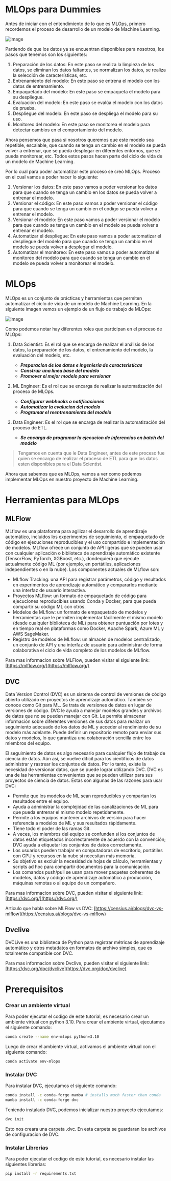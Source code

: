 # MLOps para Dummies

Antes de iniciar con el entendimiento de lo que es MLOps, primero recordemos el proceso de desarrollo de un modelo de Machine Learning.

![image](https://docs.microsoft.com/en-us/azure/machine-learning/media/concept-ml-pipelines/pipeline-flow.png)

Partiendo de que los datos ya se encuentran disponibles para nosotros, los pasos que tenemos son los siguientes:

1. Preparación de los datos: En este paso se realiza la limpieza de los datos, se eliminan los datos faltantes, se normalizan los datos, se realiza la selección de características, etc.
2. Entrenamiento del modelo: En este paso se entrena el modelo con los datos de entrenamiento.
3. Empaquetado del modelo: En este paso se empaqueta el modelo para su despliegue.
4. Evaluación del modelo: En este paso se evalúa el modelo con los datos de prueba.
5. Despliegue del modelo: En este paso se despliega el modelo para su uso.
6. Monitoreo del modelo: En este paso se monitorea el modelo para detectar cambios en el comportamiento del modelo.

Ahora pensemos que pasa si nosotros queremos que este modelo sea repetible, escalable, que cuando se tenga un cambio en el modelo se pueda volver a entrenar, que se pueda desplegar en diferentes entornos, que se pueda monitorear, etc.  Todos estos pasos hacen parte del ciclo de vida de un modelo de Machine Learning.

Por lo cual para poder automatizar este proceso se creó MLOps.  Proceso en el cual vamos a poder hacer lo siguiente:

1. Versionar los datos: En este paso vamos a poder versionar los datos para que cuando se tenga un cambio en los datos se pueda volver a entrenar el modelo.
2. Versionar el código: En este paso vamos a poder versionar el código para que cuando se tenga un cambio en el código se pueda volver a entrenar el modelo.
3. Versionar el modelo: En este paso vamos a poder versionar el modelo para que cuando se tenga un cambio en el modelo se pueda volver a entrenar el modelo.
4. Automatizar el despliegue: En este paso vamos a poder automatizar el despliegue del modelo para que cuando se tenga un cambio en el modelo se pueda volver a desplegar el modelo.
5. Automatizar el monitoreo: En este paso vamos a poder automatizar el monitoreo del modelo para que cuando se tenga un cambio en el modelo se pueda volver a monitorear el modelo.

# MLOps

MLOps es un conjunto de prácticas y herramientas que permiten automatizar el ciclo de vida de un modelo de Machine Learning.  En la siguiente imagen vemos un ejemplo de un flujo de trabajo de MLOps:

![image](https://github.com/QuentinAmbard/databricks-demo/raw/main/product_demos/mlops-end2end-flow-0.png)

Como podemos notar hay diferentes roles que participan en el proceso de MLOps:

1. Data Scientist: Es el rol que se encarga de realizar el análisis de los datos, la preparación de los datos, el entrenamiento del modelo, la evaluación del modelo, etc.
    - **_Preparacion de los datos e ingenieria de caracteristicas_** 
    - **_Construir una linea base del modelo_**
    - **_Promover el mejor modelo para versionar_**

2. ML Engineer: Es el rol que se encarga de realizar la automatización del proceso de MLOps.
    - **_Configurar webhooks o notificaciones_** 
    - **_Automatizar la evalucion del modelo_**
    - **_Programar el reentrenamiento del modelo_**

3. Data Engineer: Es el rol que se encarga de realizar la automatización del proceso de ETL.

    - **_Se encarga de programar la ejecucion de inferencias en batch del modelo_**

> Tengamos en cuenta que le Data Engineer, antes de este proceso fue quien se encargo de realizar el proceso de ETL para que los datos esten disponibles para el Data Scientist.

Ahora que sabemos que es MLOps, vamos a ver como podemos implementar MLOps en nuestro proyecto de Machine Learning.

# Herramientas para MLOps

## MLFlow
MLflow es una plataforma para agilizar el desarrollo de aprendizaje automático, incluidos los experimentos de seguimiento, el empaquetado de código en ejecuciones reproducibles y el uso compartido e implementación de modelos. MLflow ofrece un conjunto de API ligeras que se pueden usar con cualquier aplicación o biblioteca de aprendizaje automático existente (TensorFlow, PyTorch, XGBoost, etc.), dondequiera que ejecute actualmente código ML (por ejemplo, en portátiles, aplicaciones independientes o en la nube). Los componentes actuales de MLflow son:

- MLflow Tracking: una API para registrar parámetros, código y resultados en experimentos de aprendizaje automático y compararlos mediante una interfaz de usuario interactiva.
- Proyectos MLflow: un formato de empaquetado de código para ejecuciones reproducibles usando Conda y Docker, para que pueda compartir su código ML con otros.
- Modelos de MLflow: un formato de empaquetado de modelos y herramientas que le permiten implementar fácilmente el mismo modelo (desde cualquier biblioteca de ML) para obtener puntuación por lotes y en tiempo real en plataformas como Docker, Apache Spark, Azure ML y AWS SageMaker.
- Registro de modelos de MLflow: un almacén de modelos centralizado, un conjunto de API y una interfaz de usuario para administrar de forma colaborativa el ciclo de vida completo de los modelos de MLflow.

Para mas informacion sobre MLFlow, pueden visitar el siguiente link: [https://mlflow.org/](https://mlflow.org/)

## DVC

Data Version Control (DVC) es un sistema de control de versiones de código abierto utilizado en proyectos de aprendizaje automático. También se conoce como Git para ML. Se trata de versiones de datos en lugar de versiones de código. DVC le ayuda a manejar modelos grandes y archivos de datos que no se pueden manejar con Git.  Le permite almacenar información sobre diferentes versiones de sus datos para realizar un seguimiento adecuado de los datos de ML y acceder al rendimiento de su modelo más adelante. Puede definir un repositorio remoto para enviar sus datos y modelos, lo que garantiza una colaboración sencilla entre los miembros del equipo.

El seguimiento de datos es algo necesario para cualquier flujo de trabajo de ciencia de datos. Aún así, se vuelve difícil para los científicos de datos administrar y rastrear los conjuntos de datos. Por lo tanto, existe la necesidad de versionar datos, que se puede lograr utilizando DVC. DVC es una de las herramientas convenientes que se pueden utilizar para sus proyectos de ciencia de datos. Estas son algunas de las razones para usar DVC:

- Permite que los modelos de ML sean reproducibles y compartan los resultados entre el equipo.
- Ayuda a administrar la complejidad de las canalizaciones de ML para que pueda entrenar el mismo modelo repetidamente.
- Permite a los equipos mantener archivos de versión para hacer referencia a modelos de ML y sus resultados rápidamente.
- Tiene todo el poder de las ramas Git.
- A veces, los miembros del equipo se confunden si los conjuntos de datos están etiquetados incorrectamente de acuerdo con la convención; DVC ayuda a etiquetar los conjuntos de datos correctamente.
- Los usuarios pueden trabajar en computadoras de escritorio, portátiles con GPU y recursos en la nube si necesitan más memoria.
- Su objetivo es excluir la necesidad de hojas de cálculo, herramientas y scripts ad hoc para compartir documentos para la comunicación.
- Los comandos push/pull se usan para mover paquetes coherentes de modelos, datos y código de aprendizaje automático a producción, máquinas remotas o al equipo de un compañero.

Para mas informacion sobre DVC, pueden visitar el siguiente link: [https://dvc.org/](https://dvc.org/)

Articulo que habla sobre MLFlow vs DVC: [https://censius.ai/blogs/dvc-vs-mlflow](https://censius.ai/blogs/dvc-vs-mlflow)

## Dvclive

DVCLive es una biblioteca de Python para registrar métricas de aprendizaje automático y otros metadatos en formatos de archivo simples, que es totalmente compatible con DVC.

Para mas informacion sobre Dvclive, pueden visitar el siguiente link: [https://dvc.org/doc/dvclive](https://dvc.org/doc/dvclive)


# Prerequisitos

### Crear un ambiente virtual
Para poder ejecutar el codigo de este tutorial, es necesario crear un ambiente virtual con python 3.10. Para crear el ambiente virtual, ejecutamos el siguiente comando:

```bash
conda create --name env-mlops python=3.10
```
Luego de crear el ambiente virtual, activamos el ambiente virtual con el siguiente comando:

```bash
conda activate env-mlops
```

### Instalar DVC

Para instalar DVC, ejecutamos el siguiente comando:

```bash
conda install -c conda-forge mamba # installs much faster than conda
mamba install -c conda-forge dvc
```

Teniendo instalado DVC, podemos inicializar nuestro proyecto ejecutamos:

```bash
dvc init
```

Esto nos creara una carpeta .dvc. En esta carpeta se guardaran los archivos de configuracion de DVC.

### Instalar Librerias

Para poder ejecutar el codigo de este tutorial, es necesario instalar las siguientes librerias:

```bash
pip install -r requirements.txt
```



